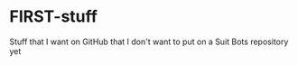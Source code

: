 FIRST-stuff
===========

Stuff that I want on GitHub that I don't want to put on a Suit Bots repository yet